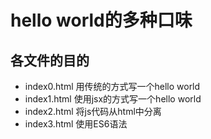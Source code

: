 #  hello world的多种口味


## 各文件的目的

- index0.html  用传统的方式写一个hello world
- index1.html  使用jsx的方式写一个hello world
- index2.html  将js代码从html中分离
- index3.html  使用ES6语法

